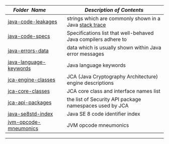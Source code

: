 |&nbsp;&nbsp;&nbsp;&nbsp;_Folder&nbsp;&nbsp;Name_&nbsp;&nbsp;&nbsp;&nbsp;| _Description of Contents_
|:----------------|--------------------------------------------------------------------------------------------------------------------------------------------------------
| [java-code-leakages](java-code-leakages.txt) |  strings which are commonly shown in a Java [stack trace](https://wikipedia.org/wiki/Stack_trace) 
| [java-code-specs](java-code-specs.txt) |  Specifications list that well-behaved Java compilers adhere to 
| [java-errors-data](java-errors-data.txt) |  data which is usually shown within Java error messages 
| [java-language-keywords](java-language-keywords.txt) | Java language keywords  
| [jca-engine-classes](jca-engine-classes.txt) |  JCA (Java Cryptography Architecture) engine descriptions 
| [jca-core-classes](jca-core-classes.txt) |  JCA core class and interface names list 
| [jca-api-packages](jca-api-packages.txt) |  the list of Security API package namespaces used by JCA 
| [java-se8std-index](java-se8std-index.txt) |  Java SE 8 code identifier index 
| [jvm-opcode-mneumonics](jvm-opcode-mneumonics) | JVM opcode mneumonics  

* * *

